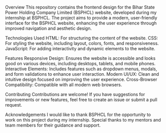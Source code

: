 Overview
This repository contains the frontend design for the Bihar State Power Holding Company Limited (BSPHCL) website, developed during my internship at BSPHCL. The project aims to provide a modern, user-friendly interface for the BSPHCL website, enhancing the user experience through improved navigation and aesthetic design.

Technologies Used
HTML: For structuring the content of the website.
CSS: For styling the website, including layout, colors, fonts, and responsiveness.
JavaScript: For adding interactivity and dynamic elements to the website.

Features
Responsive Design: Ensures the website is accessible and looks good on various devices, including desktops, tablets, and mobile phones.
Interactive Elements: Includes features such as dropdown menus, modals, and form validations to enhance user interaction.
Modern UI/UX: Clean and intuitive design focused on improving the user experience.
Cross-Browser Compatibility: Compatible with all modern web browsers.

Contributing
Contributions are welcome! If you have suggestions for improvements or new features, feel free to create an issue or submit a pull request.

Acknowledgements
I would like to thank BSPHCL for the opportunity to work on this project during my internship. Special thanks to my mentors and team members for their guidance and support.

